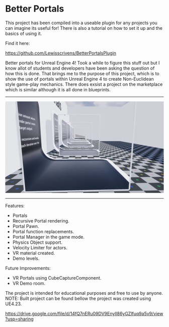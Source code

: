# Better Portals

This project has been compiled into a useable plugin for any projects you can imagine its useful for! There is also a tutorial on how to set it up and the basics of using it.

Find it here: 

https://github.com/Lewisscrivens/BetterPortalsPlugin

Better portals for Unreal Engine 4! Took a while to figure this stuff out but I know allot of students and developers have
been asking the question of how this is done. That brings me to the purpose of this project, which is to show the use of 
portals within Unreal Engine 4 to create Non-Euclidean style game-play mechanics. There does exsist a project on the marketplace
which is similar although it is all done in blueprints.

----------------------------------------------------------------------------------

[![logo](Assets/Readme/Example.jpg)](https://youtu.be/Yhr1jgLbHxk)

----------------------------------------------------------------------------------

Features:

- Portals
- Recursive Portal rendering.
- Portal Pawn.
- Portal function replacements.
- Portal Manager in the game mode.
- Physics Object support.
- Velocity Limiter for actors.
- VR material created.
- Demo levels.

Future Improvements:

- VR Portals using CubeCaptureComponent.
- VR Demo room.

The project is intended for educational purposes and free to use by anyone. 
NOTE: Built project can be found bellow the project was created using UE4.23.

https://drive.google.com/file/d/14fQ7nERu09DV9Enyll86yGZlfuq9a5v9/view?usp=sharing
